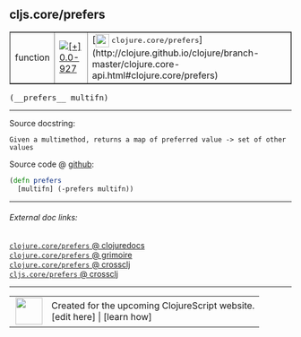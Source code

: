 ## cljs.core/prefers



 <table border="1">
<tr>
<td>function</td>
<td><a href="https://github.com/cljsinfo/cljs-api-docs/tree/0.0-927"><img valign="middle" alt="[+] 0.0-927" title="Added in 0.0-927" src="https://img.shields.io/badge/+-0.0--927-lightgrey.svg"></a> </td>
<td>
[<img height="24px" valign="middle" src="http://i.imgur.com/1GjPKvB.png"> <samp>clojure.core/prefers</samp>](http://clojure.github.io/clojure/branch-master/clojure.core-api.html#clojure.core/prefers)
</td>
</tr>
</table>


 <samp>
(__prefers__ multifn)<br>
</samp>

---





Source docstring:

```
Given a multimethod, returns a map of preferred value -> set of other values
```


Source code @ [github](https://github.com/clojure/clojurescript/blob/r2277/src/cljs/cljs/core.cljs#L8198-L8200):

```clj
(defn prefers
  [multifn] (-prefers multifn))
```

<!--
Repo - tag - source tree - lines:

 <pre>
clojurescript @ r2277
└── src
    └── cljs
        └── cljs
            └── <ins>[core.cljs:8198-8200](https://github.com/clojure/clojurescript/blob/r2277/src/cljs/cljs/core.cljs#L8198-L8200)</ins>
</pre>

-->

---



###### External doc links:

[`clojure.core/prefers` @ clojuredocs](http://clojuredocs.org/clojure.core/prefers)<br>
[`clojure.core/prefers` @ grimoire](http://conj.io/store/v1/org.clojure/clojure/1.7.0-beta3/clj/clojure.core/prefers/)<br>
[`clojure.core/prefers` @ crossclj](http://crossclj.info/fun/clojure.core/prefers.html)<br>
[`cljs.core/prefers` @ crossclj](http://crossclj.info/fun/cljs.core.cljs/prefers.html)<br>

---

 <table>
<tr><td>
<img valign="middle" align="right" width="48px" src="http://i.imgur.com/Hi20huC.png">
</td><td>
Created for the upcoming ClojureScript website.<br>
[edit here] | [learn how]
</td></tr></table>

[edit here]:https://github.com/cljsinfo/cljs-api-docs/blob/master/cljsdoc/cljs.core_prefers.cljsdoc
[learn how]:https://github.com/cljsinfo/cljs-api-docs/wiki/cljsdoc-files

<!--

This information was too distracting to show to readers, but I'll leave it
commented here since it is helpful to:

- pretty-print the data used to generate this document
- and show how to retrieve that data



The API data for this symbol:

```clj
{:ns "cljs.core",
 :name "prefers",
 :signature ["[multifn]"],
 :history [["+" "0.0-927"]],
 :type "function",
 :full-name-encode "cljs.core_prefers",
 :source {:code "(defn prefers\n  [multifn] (-prefers multifn))",
          :title "Source code",
          :repo "clojurescript",
          :tag "r2277",
          :filename "src/cljs/cljs/core.cljs",
          :lines [8198 8200]},
 :full-name "cljs.core/prefers",
 :clj-symbol "clojure.core/prefers",
 :docstring "Given a multimethod, returns a map of preferred value -> set of other values"}

```

Retrieve the API data for this symbol:

```clj
;; from Clojure REPL
(require '[clojure.edn :as edn])
(-> (slurp "https://raw.githubusercontent.com/cljsinfo/cljs-api-docs/catalog/cljs-api.edn")
    (edn/read-string)
    (get-in [:symbols "cljs.core/prefers"]))
```

-->
